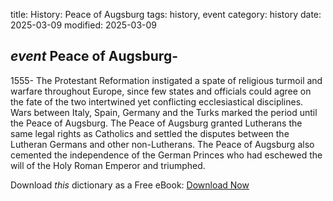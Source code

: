 title: History: Peace of Augsburg
tags: history, event
category: history
date: 2025-03-09
modified: 2025-03-09

## _event_  Peace of Augsburg-
1555-
The Protestant Reformation
  instigated a spate of religious turmoil and warfare throughout
  Europe, since few states and officials could agree on the fate of
  the two intertwined yet conflicting ecclesiastical disciplines.  Wars
  between Italy, Spain, Germany and the Turks marked the period until
  the Peace of Augsburg.   The Peace of Augsburg granted Lutherans the
  same legal rights as Catholics and settled the disputes between the
  Lutheran Germans and other non-Lutherans.  The Peace of Augsburg also
  cemented the independence of the German Princes who had eschewed the
  will of the Holy Roman Emperor and triumphed.



Download *this* dictionary as a Free eBook: [Download Now]({static}static/CairnsHistoryDictionary.pdf)

